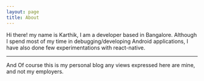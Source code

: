 ```yaml
---
layout: page
title: About
---
```


Hi there! my name is Karthik, I am a developer based in Bangalore.
Although I spend most of my time in debugging/developing Android applications, I have also done few experimentations with react-native.

---

And Of course this is my personal blog any views expressed here are mine, and not my employers.
